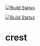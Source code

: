 [![Build Status](https://travis-ci.org/Alpha1202/crest.svg?branch=develop)](https://travis-ci.org/Alpha1202/crest)

[![Build Status](https://travis-ci.org/Alpha1202/crest.svg?branch=develop)](https://travis-ci.org/Alpha1202/crest)

# crest
